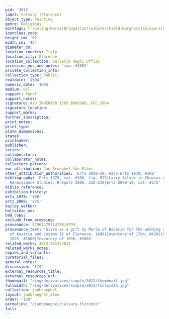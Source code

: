 ```yaml
---
pid: '3012'
label: Calvary (Florence)
object_type: Painting
genre: Religious
worktags: Traveling|Horse|Bridge|Castle|Dürer|Field|Burghers|Soldiers|Christ|New Testament
iconclass_code:
height_cm: '62'
width_cm: '42'
diameter_cm:
location_country: Italy
location_city: Florence
location_collection: Galleria degli Uffizi
accession_nos_and_notes: 'inv. #1083'
private_collection_info:
collection_type: Public
realdate: '1604'
numeric_date: '1604'
medium: Oil
support: Panel
support_notes:
signature: A/D INVENTOR 1505 BRUEGHEL.FEC.1604
signature_location:
support_marks:
further_inscription:
print_notes:
print_type:
plate_dimensions:
states:
printmaker:
publisher:
series:
collaborators:
collaborator_notes:
collectors_patrons:
our_attribution: Jan Brueghel the Elder
other_attribution_authorities: 'Ertz 2008-10, #275|Ertz 1979, #108'
bibliography: 'Ertz 1979, cat. #108, fig. 527|Larry Silver in Chapius ed., Northern
  Renaissance Studies, Brepols 2008, 218-219|Ertz 2008-10, cat. #275'
biblio_reference:
exhibition_history:
ertz_1979: '108'
ertz_2008: '275'
bailey_walker:
hollstein_no:
bad_copy:
exclude_from_browsing:
provenance: 4796|4797|4798|4799
provenance_text: 'Given as a gift by Maria of Bavaria for the wedding of Maria Magdalena
  of Austria and Cosimo II of Florence, 1608|Inventory of 1784, #419|Inventory of
  1825, #1080|Inventory of 1890, #1083'
related_works: 3013|3014|3621
related_works_notes:
copies_and_variants:
curatorial_files:
general_notes:
discussion: '119'
external_resources_title:
external_resources_url:
thumbnail: "/img/derivatives/simple/3012/thumbnail.jpg"
fullwidth: "/img/derivatives/simple/3012/fullwidth.jpg"
collection: janbrueghel
layout: janbrueghel_item
order: '120'
permalink: "/janbrueghel/calvary-florence"
full:
---
```

